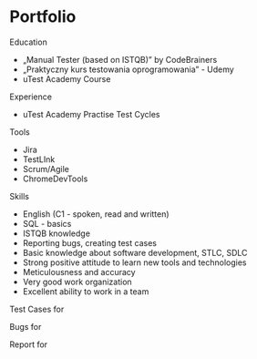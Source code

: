 # Portfolio

Education
  -  „Manual Tester (based on ISTQB)” by CodeBrainers
  - „Praktyczny kurs testowania oprogramowania” - Udemy
  - uTest Academy Course

Experience
  - uTest Academy Practise Test Cycles
  
Tools
  - Jira
  - TestLInk
  - Scrum/Agile
  - ChromeDevTools
  
Skills
  - English (C1 - spoken, read and written)
  - SQL - basics
  - ISTQB knowledge
  - Reporting bugs, creating test cases
  - Basic knowledge about software development, STLC, SDLC
  - Strong positive attitude to learn new tools and technologies
  - Meticulousness and accuracy
  - Very good work organization
  - Excellent ability to work in a team
  
  Test Cases for
  
  Bugs for
  
  Report for 

